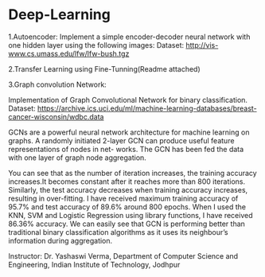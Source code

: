 # Deep-Learning

1.Autoencoder:
Implement a simple encoder-decoder neural network with one hidden layer using the following images:
Dataset: http://vis-www.cs.umass.edu/lfw/lfw-bush.tgz

2.Transfer Learning using Fine-Tunning(Readme attached)

3.Graph convolution Network:

Implementation of Graph Convolutional Network for binary classification. 
Dataset: https://archive.ics.uci.edu/ml/machine-learning-databases/breast-cancer-wisconsin/wdbc.data

GCNs are a powerful neural network architecture for machine learning on graphs.
A randomly initiated 2-layer GCN can produce useful feature representations of nodes in net- works.
The GCN has been fed the data with one layer of graph node aggregation.

You can see that as the number of iteration increases, the training accuracy increases.It becomes constant after it reaches more than 800 iterations. Similarly, the test accuracy decreases when training accuracy increases, resulting in over-fitting.
I have received maximum training accuracy of 95.7% and test accuracy of 89.6% around 800 epochs.
When I used the KNN, SVM and Logistic Regression using library functions, I have received 86.36% accuracy. We can easily see that GCN is performing better than traditional binary classification algorithms as it uses its neighbour’s information during aggregation.


Instructor: Dr. Yashaswi Verma, Department of Computer Science and Engineering, Indian Institute of Technology, Jodhpur
